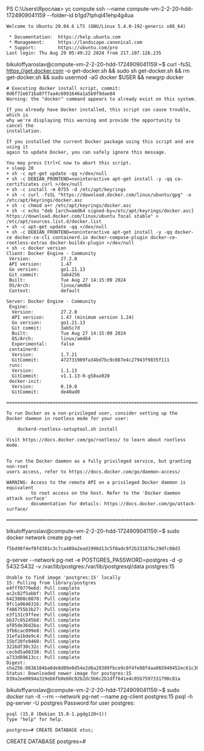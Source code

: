 PS C:\Users\Ярослав> yc compute ssh --name compute-vm-2-2-20-hdd-1724909041159 --folder-id b1gd7tphql41ehp4g4ua
```
Welcome to Ubuntu 20.04.6 LTS (GNU/Linux 5.4.0-192-generic x86_64)

 * Documentation:  https://help.ubuntu.com
 * Management:     https://landscape.canonical.com
 * Support:        https://ubuntu.com/pro
Last login: Thu Aug 29 05:49:22 2024 from 217.107.126.235
```
bikuloffyaroslav@compute-vm-2-2-20-hdd-1724909041159:~$ curl -fsSL https://get.docker.com -o get-docker.sh && sudo sh get-docker.sh && rm get-docker.sh && sudo usermod -aG docker $USER && newgrp docker
```
# Executing docker install script, commit: 0d6f72e671ba87f7aa4c6991646a1a5b9f9dae84
Warning: the "docker" command appears to already exist on this system.

If you already have Docker installed, this script can cause trouble, which is
why we're displaying this warning and provide the opportunity to cancel the
installation.

If you installed the current Docker package using this script and are using it
again to update Docker, you can safely ignore this message.

You may press Ctrl+C now to abort this script.
+ sleep 20
+ sh -c apt-get update -qq >/dev/null
+ sh -c DEBIAN_FRONTEND=noninteractive apt-get install -y -qq ca-certificates curl >/dev/null
+ sh -c install -m 0755 -d /etc/apt/keyrings
+ sh -c curl -fsSL "https://download.docker.com/linux/ubuntu/gpg" -o /etc/apt/keyrings/docker.asc
+ sh -c chmod a+r /etc/apt/keyrings/docker.asc
+ sh -c echo "deb [arch=amd64 signed-by=/etc/apt/keyrings/docker.asc] https://download.docker.com/linux/ubuntu focal stable" > /etc/apt/sources.list.d/docker.list
+ sh -c apt-get update -qq >/dev/null
+ sh -c DEBIAN_FRONTEND=noninteractive apt-get install -y -qq docker-ce docker-ce-cli containerd.io docker-compose-plugin docker-ce-rootless-extras docker-buildx-plugin >/dev/null
+ sh -c docker version
Client: Docker Engine - Community
 Version:           27.2.0
 API version:       1.47
 Go version:        go1.21.13
 Git commit:        3ab4256
 Built:             Tue Aug 27 14:15:09 2024
 OS/Arch:           linux/amd64
 Context:           default

Server: Docker Engine - Community
 Engine:
  Version:          27.2.0
  API version:      1.47 (minimum version 1.24)
  Go version:       go1.21.13
  Git commit:       3ab5c7d
  Built:            Tue Aug 27 14:15:09 2024
  OS/Arch:          linux/amd64
  Experimental:     false
 containerd:
  Version:          1.7.21
  GitCommit:        472731909fa34bd7bc9c087e4c27943f9835f111
 runc:
  Version:          1.1.13
  GitCommit:        v1.1.13-0-g58aa920
 docker-init:
  Version:          0.19.0
  GitCommit:        de40ad0

================================================================================

To run Docker as a non-privileged user, consider setting up the
Docker daemon in rootless mode for your user:

    dockerd-rootless-setuptool.sh install

Visit https://docs.docker.com/go/rootless/ to learn about rootless mode.


To run the Docker daemon as a fully privileged service, but granting non-root
users access, refer to https://docs.docker.com/go/daemon-access/

WARNING: Access to the remote API on a privileged Docker daemon is equivalent
         to root access on the host. Refer to the 'Docker daemon attack surface'
         documentation for details: https://docs.docker.com/go/attack-surface/

================================================================================
```
bikuloffyaroslav@compute-vm-2-2-20-hdd-1724909041159:~$ sudo docker network create pg-net
```
f5bd98f4ef0fd301c3c7ca409a2ead1996d13c5f0adc9f2b331876c29dfc08d3
```
g-server --network pg-net -e POSTGRES_PASSWORD=postgres -d -p 5432:5432 -v /var/lib/postgres:/var/lib/postgresql/data postgres:15
```
Unable to find image 'postgres:15' locally
15: Pulling from library/postgres
e4fff0779e6d: Pull complete
ac2c82f5abbf: Pull complete
6423808c0870: Pull complete
9fc1a9646316: Pull complete
f486755b3b27: Pull complete
e3f131c9ffee: Pull complete
bb37c85245b8: Pull complete
af85de36d2ba: Pull complete
3fb6cac099e8: Pull complete
31efa1bde9c4: Pull complete
15bf20fe9460: Pull complete
3216df30c32c: Pull complete
cecbd5a08338: Pull complete
a733d89613cc: Pull complete
Digest: sha256:0836104ba0de8d09e8d54e2d6a28389fbce9c0f4fe08f4aa065940452ec61c30
Status: Downloaded newer image for postgres:15
039a2ee0094a319eb6fb0e60c92b2dc5b6c2b1dff641e4c05b7597331790c81a
```
bikuloffyaroslav@compute-vm-2-2-20-hdd-1724909041159:~$ sudo docker run -it --rm --network pg-net --name pg-client postgres:15 psql -h pg-server -U postgres
Password for user postgres:
```
psql (15.8 (Debian 15.8-1.pgdg120+1))
Type "help" for help.
```
```
postgres=# CREATE DATABASE otus;
```
CREATE DATABASE
postgres=#
```
